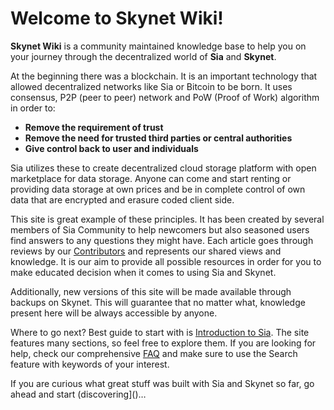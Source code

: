 # Welcome to Skynet Wiki!
**Skynet Wiki** is a community maintained knowledge base to help you on your journey through the decentralized world of **Sia** and **Skynet**.

At the beginning there was a blockchain. It is an important technology that allowed decentralized networks like Sia or Bitcoin to be born. It uses consensus, P2P (peer to peer) network and PoW (Proof of Work) algorithm in order to:

- **Remove the requirement of trust**
- **Remove the need for trusted third parties or central authorities**
- **Give control back to user and individuals**

Sia utilizes these to create decentralized cloud storage platform with open marketplace for data storage. Anyone can come and start renting or providing data storage at own prices and be in complete control of own data that are encrypted and erasure coded client side.

This site is great example of these principles. It has been created by several members of Sia Community to help newcomers but also seasoned users find answers to any questions they might have. Each article goes through reviews by our [Contributors]() and represents our shared views and knowledge. It is our aim to provide all possible resources in order for you to make educated decision when it comes to using Sia and Skynet.

Additionally, new versions of this site will be made available through backups on Skynet. This will guarantee that no matter what, knowledge present here will be always accessible by anyone.

Where to go next?
Best guide to start with is [Introduction to Sia](). The site features many sections, so feel free to explore them. If you are looking for help, check our comprehensive [FAQ]() and make sure to use the Search feature with keywords of your interest.

If you are curious what great stuff was built with Sia and Skynet so far, go ahead and start (discovering]()…
